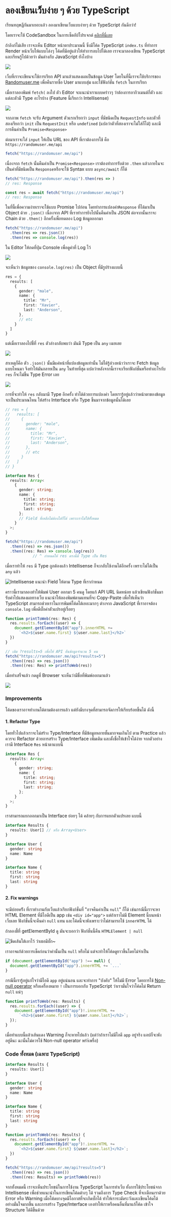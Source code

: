 # ลองเขียนเว็บง่าย ๆ ด้วย TypeScript

เรียนทฤษฎีกันมาเยอะแล้ว ลองมาเขียนเว็บแบบง่ายๆ ด้วย TypeScript กันดีกว่า!

โดยเราจะใช้ CodeSandbox ในการเซ็ตอัปโปรเจกต์ [คลิกที่นี่เลย](https://codesandbox.io/s/vanilla-typescript-vanilla-ts)

ถ้าลิงก์ไม่เสีย เราจะเห็น Editor หน้าตาประมาณนี้ ซึ่งมีโค้ด TypeScript `index.ts` ที่ทำการ Render หน้าเว็บให้แบบโล่งๆ โค้ดที่มีอยู่แล้วให้ทำการลบไปได้เลย เราจะมาลองเขียน TypeScript และเรียนรู้ไปด้วยว่า มันต่างกับ JavaScript ยังไงบ้าง

![](../../.gitbook/assets/image%20%289%29.png)

เว็บที่เราจะเขียนจะใช้การเรียก API มาแล้วแสดงผลเป็นข้อมูล User โดยในที่นี้เราจะใช้บริการของ [Randomuser.me](https://randomuser.me) เพื่อคืนรายซื่อ User มาแบบสุ่ม และใช้ฟังก์ชั่น `fetch` ในการเรียก

เมื่อเราลองพิมพ์ `fetch(` ลงใป ตัว Editor จะแนะนำเราแบบคร่าวๆ ว่าต้องการอากิวเมนต์กี่ตัว และแต่ละตัวมี Type อะไรบ้าง \(Feature นี้เรียกว่า Intellisense\)

![](../../.gitbook/assets/image%20%2813%29.png)

จากภาพ `fetch` จะรับ Argument ตัวแรกเรียกว่า `input` ที่มีชนิดเป็น `RequestInfo` และตัวที่สองเรียกว่า `init` เป็น `RequestInit` หรือ `undefined` \(แปลว่าตัวที่สองเราจะไม่ใส่ก็ได้\) และมีการคืนค่าเป็น `Promise<Response>`

ต่อมาเราจะใส่ `input` ให้เป็น URL ของ API ที่เราต้องการใช้ คือ `https://randomuser.me/api` 

```typescript
fetch("https://randomuser.me/api")
```

เนื่องจาก `fetch` นั้นคืนค่าเป็น `Promise<Response>` เราต้องทำการรับด้วย `.then` แล้วภายในจะเป็นค่าที่มีชนิดเป็น `Response`หรือจะใช้ Syntax แบบ `async/await` ก็ได้

```typescript
fetch("https://randomuser.me/api").then(res => )
// res: Response

const res = await fetch("https://randomuser.me/api")
// res: Response
```

ในที่นี้เพื่อความง่ายเราจะใช้แบบ Promise ไปก่อน โดยทำการแปลงค่า`Response` ที่ได้มาเป็น Object ด้วย `.json()` เนื่องจาก API ที่เราทำการยิงไปนั้นคืนค่าเป็น JSON ต่อจากนั้นเราจะ Chain ด้วย `.then()` อีกครั้งเพื่อทดลอง Log ข้อมูลออกมา

```typescript
fetch("https://randomuser.me/api")
  .then(res => res.json())
  .then(res => console.log(res))
```

ใน Editor ให้กดที่ปุ่ม Console เพื่อดูค่าที่ Log ไว้

![](../../.gitbook/assets/image%20%2818%29.png)

จะเห็นว่า ข้อมูลของ `console.log(res)` เป็น Object ที่มีรูปร่างแบบนี้ 

```typescript
res = {
  results: [
    {
      gender: "male",
      name: {
        title: "Mr",
        first: "Xavier",
        last: "Anderson",
      },
      // etc
    }
  ]
}
```

แต่เมื่อเราลองไปชี้ที่ `res` ตัวล่างกลับพบว่า มันมี Type เป็น `any` เฉยเลย

![](../../.gitbook/assets/image%20%2814%29.png)

สาเหตุก็คือ ตัว `.json()` นั้นมีแค่หน้าที่แปลงข้อมูลเท่านั้น ไม่ได้รู้ล่วงหน้าว่าเราจะ Fetch ข้อมูลแบบไหนมา จึงทำให้มันกลายเป็น `any` ในท้ายที่สุด แปลว่าหลังจากนี้เราจะเรียกฟังก์ชั่นหรือทำอะไรกับ `res` ก็จะไม่ขึ้น Type Error เลย

![](../../.gitbook/assets/image%20%2812%29.png)

การที่จะทำให้ `res` กลับมามี Type อีกครั้ง ทำได้ด้วยการแปลงค่า โดยเรารู้อยู่แล้วว่าหน้าตาของข้อมูลจะเป็นประมาณไหน ให้สร้าง Interface หรือ Type ขึ้นมาจากข้อมูลนั้นได้เลย

```typescript
// res = {
//   results: [
//     {
//       gender: "male",
//       name: {
//         title: "Mr",
//         first: "Xavier",
//         last: "Anderson",
//       },
//       // etc
//     }
//   ]
// }

interface Res {
  results: Array<
    {
      gender: string;
      name: {
        title: string;
        first: string;
        last: string;
      };
      // Field ที่เหลือไม่ต้องใส่ก็ได้ เพราะเราไม่ใช้ทั้้งหมด
    }
  >;
}

fetch("https://randomuser.me/api")
  .then((res) => res.json())
  .then((res: Res) => console.log(res))
            // ^ กำหนดให้ res ตรงนี้มี Type เป็น Res
```

เมื่อเราทำให้ `res` มี Type ถูกต้องแล้ว Intellisense ก็จะกลับใช้งานได้อีกครั้ง เพราะไม่ได้เป็น `any` แล้ว

![Intellisense &#xE41;&#xE19;&#xE30;&#xE19;&#xE33; Field &#xE43;&#xE2B;&#xE49;&#xE15;&#xE32;&#xE21; Type &#xE17;&#xE35;&#xE48;&#xE40;&#xE23;&#xE32;&#xE01;&#xE33;&#xE2B;&#xE19;&#xE14;](../../.gitbook/assets/image%20%2815%29.png)

คราวนี้เรามาลองทำให้พิมพ์ User ออกมา 5 คนดู โดยแก้ API URL นิดหน่อย แล้วเขียนฟังก์ชั่นมารับค่าไปแสดงผลทางเว็บ แนะนำให้ลองพิมพ์ตามแทนที่จะ Copy-Paste เพื่อให้เห็นว่า TypeScript สามารถช่วยเราในการพิมพ์โค้ดได้เยอะมากๆ ต่างจาก JavaScript ที่เราอาจต้อง `console.log` เพื่อดีบั๊กค่าตัวแปรอยู่เรื่อยๆ

```typescript
function printToWeb(res: Res) {
  res.results.forEach((user) => {
    document.getElementById("app").innerHTML += 
      `<h2>${user.name.first} ${user.name.last}</h2>`
  })
}

// เติม ?results=5 เพื่อให้ API คืนข้อมูลจำนวน 5 คน
fetch("https://randomuser.me/api?results=5")
  .then((res) => res.json())
  .then((res: Res) => printToWeb(res))
```

เมื่อทำเสร็จแล้ว กดดูที่ Browser จะเห็นว่ามีชื่อที่พิมพ์ออกมาแล้ว

![](../../.gitbook/assets/image%20%2810%29.png)

### Improvements

โค้ดของเราอาจทำงานได้ตามต้องการแล้ว แต่ยังมีบางจุดที่สามารถจัดการให้เรียบร้อยขึ้นได้ ดังนี้

#### 1. Refactor Type

โดยทั่วไปแล้วเราจะไม่สร้าง Type/Interface ที่มีข้อมูลหลายชั้นมากจนเกินไป ตาม Practice แล้วควรจะ Refactor ด้วยการสร้าง Type/Interface เพิ่มเติม และตั้งชื่อให้เข้าใจได้ง่าย จากตัวอย่างเรามี Interface `Res` หน้าตาแบบนี้

```typescript
interface Res {
  results: Array<
    {
      gender: string;
      name: {
        title: string;
        first: string;
        last: string;
      };
    }
  >;
}
```

เราสามารถแยกออกมาเป็น Interface ย่อยๆ ได้ คล้ายๆ กับการแยกตัวแปรเลย แบบนี้

```typescript
interface Results {
  results: User[] // หรือ Array<User>
}

interface User {
  gender: string
  name: Name
}

interface Name {
  title: string
  first: string
  last: string
}
```

#### 2. Fix warnings

จะมีบ่อยคร้ัง ที่เราทำงานกับเว็บแล้วเรียกฟังก์ชั่นที่ "อาจคืนค่าเป็น `null`" ก็ได้ เช่นกรณีนี้เราจะหา HTML Element ที่มีไอดีเป็น app เช่น `<div id="app">` แต่ถ้าเราไม่มี Element นี้บนหน้าเว็บเลย ฟังก์ชั่นนี้จะคืนค่า `null` แทน และโค้ดนี้จะพังเพราะว่าไม่สามารถใช้ `innerHTML` ได้

ถ้าลองชี้ที่ getElementById ดู มันจะบอกว่า ฟังก์ชั่นนี้คืน `HTMLElement | null`

![&#xE02;&#xE35;&#xE14;&#xE40;&#xE2A;&#xE49;&#xE19;&#xE43;&#xE15;&#xE49;&#xE40;&#xE2D;&#xE32;&#xE44;&#xE27;&#xE49; &#xE27;&#xE48;&#xE32;&#xE40;&#xE18;&#xE2D;&#xE21;&#xE35;&#xE1A;&#xE31;&#xE4A;&#xE01;~](../../.gitbook/assets/image%20%288%29.png)

เราอาจแก้ด้วยการเช็คก่อนว่าค่านั้นเป็น `null` หรือไม่ แต่จะทำให้โค้ดดูยาวขึ้นโดยไม่จำเป็น

```typescript
if (document.getElementById("app") !== null) {
  document.getElementById("app").innerHTML += `...`
}
```

กรณีนี้เรารู้อยู่แก่ใจว่ามีไอดี `app` อยู่แน่นอน และจะทำการ "บังคับ" ให้ไม่มี Error โดยการใช้ [Non-null operator](https://www.typescriptlang.org/docs/handbook/release-notes/typescript-2-0.html#non-null-assertion-operator) หรือเครื่องหมาย `!` เป็นการบอกกับ TypeScript ว่าเรามั่นใจว่าโค้ดไม่ Return `null` แน่ๆ

```typescript
function printToWeb(res: Results) {
  res.results.forEach((user) => {
    document.getElementById("app")!.innerHTML += 
      `<h2>${user.name.first} ${user.name.last}</h2>`;
  });
}
```

เมื่อทำแบบนี้แล้วเส้นแดง Warning ก็จะหายไปแล้ว \(แต่ว่าถ้าเราไม่มีไอดี `app` อยู่จริง แอปก็จะพังอยู่ดีนะ ฉะนั้นไม่ควรใช้ Non-null operator พรำ่เพรื่อ\)

### Code ทั้งหมด \(เฉพาะ TypeScript\)

```typescript
interface Results {
  results: User[]
}

interface User {
  gender: string
  name: Name
}

interface Name {
  title: string
  first: string
  last: string
}

function printToWeb(res: Results) {
  res.results.forEach((user) => {
    document.getElementById("app")!.innerHTML += 
      `<h2>${user.name.first} ${user.name.last}</h2>`;
  })
}

fetch("https://randomuser.me/api?results=5")
  .then((res) => res.json())
  .then((res: Results) => printToWeb(res))
```

จากทั้งหมดนี้ เราจะเห็นประโยชน์ในการใช้งาน TypeScript ในการทำเว็บ ทั้งการใช้ประโยชน์จาก Intellisense เพื่อช่วยแนะนำในการเขียนโค้ดต่างๆ ได้ รวมถึงการ Type Check ที่จะเตือนเราด้วย Error หรือ Warning เมื่อโค้ดบางจุดมีโอกาสที่จะเกิดบั๊กได้ ทำให้เราระมัดระวังและเขียนโค้ดได้อย่างมั่นใจมากขึ้น และการสร้าง Type/Interface เองทำให้เราหรือคนอื่นที่มาแก้โค้ด เข้าใจ Structure ได้ดีขึ้นด้วย


